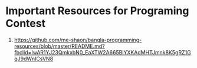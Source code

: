 # Important Resources for Programing Contest 

1. https://github.com/me-shaon/bangla-programming-resources/blob/master/README.md?fbclid=IwAR1YJ23QmkxbN0_EaXTW2A665BlYXKAdMHTJmnk8K5gRZ1GqJ9dWnICsVN8

